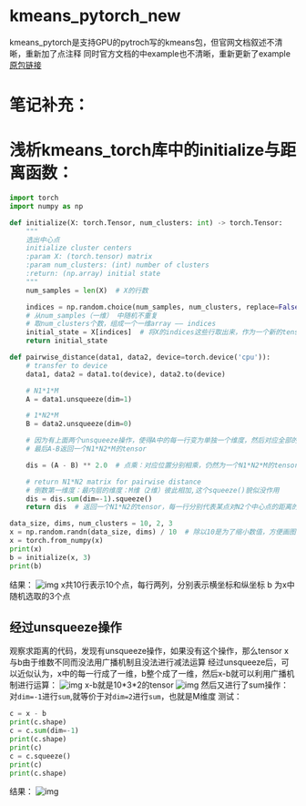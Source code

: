 # kmeans_pytorch_new
kmeans_pytorch是支持GPU的pytroch写的kmeans包，但官网文档叙述不清晰，重新加了点注释
同时官方文档的中example也不清晰，重新更新了example
[原包链接](https://pypi.org/project/kmeans-pytorch/)

# 笔记补充：
# 浅析kmeans_torch库中的initialize与距离函数：
```py
import torch
import numpy as np

def initialize(X: torch.Tensor, num_clusters: int) -> torch.Tensor:
    """
    选出中心点
    initialize cluster centers
    :param X: (torch.tensor) matrix
    :param num_clusters: (int) number of clusters
    :return: (np.array) initial state
    """
    num_samples = len(X)  # X的行数

    indices = np.random.choice(num_samples, num_clusters, replace=False)
    # 从num_samples（一维） 中随机不重复
    # 取num_clusters个数，组成一个一维array —— indices
    initial_state = X[indices]  # 将X的indices这些行取出来，作为一个新的tensor
    return initial_state

def pairwise_distance(data1, data2, device=torch.device('cpu')):
    # transfer to device
    data1, data2 = data1.to(device), data2.to(device)

    # N1*1*M
    A = data1.unsqueeze(dim=1)

    # 1*N2*M
    B = data2.unsqueeze(dim=0)

    # 因为有上面两个unsqueeze操作，使得A中的每一行变为单独一个维度，然后对应全部的B，利用广播机制进行减法运算
    # 最后A-B返回一个N1*N2*M的tensor

    dis = (A - B) ** 2.0  # 点乘：对应位置分别相乘，仍然为一个N1*N2*M的tensor

    # return N1*N2 matrix for pairwise distance
    # 倒数第一维度：最内层的维度：M维（2维）彼此相加,这个squeeze()貌似没作用
    dis = dis.sum(dim=-1).squeeze()
    return dis  # 返回一个N1*N2的tensor，每一行分别代表某点对N2个中心点的距离的平方和

```

```py
data_size, dims, num_clusters = 10, 2, 3
x = np.random.randn(data_size, dims) / 10  # 除以10是为了缩小数值，方便画图
x = torch.from_numpy(x)
print(x)
b = initialize(x, 3)
print(b)
```

结果：
![img](https://img2023.cnblogs.com/blog/2635041/202303/2635041-20230324214317862-2081254914.png)
x共10行表示10个点，每行两列，分别表示横坐标和纵坐标
b 为x中随机选取的3个点

## 经过unsqueeze操作
观察求距离的代码，发现有unsqueeze操作，如果没有这个操作，那么tensor x与b由于维数不同而没法用广播机制且没法进行减法运算
经过unsqueeze后，可以近似认为，x中的每一行成了一维，b整个成了一维，然后x-b就可以利用广播机制进行运算：
![img](https://img2023.cnblogs.com/blog/2635041/202303/2635041-20230324214853091-83139640.png)
x-b就是10\*3\*2的tensor
![img](https://img2023.cnblogs.com/blog/2635041/202303/2635041-20230324215014422-169455792.png)
然后又进行了sum操作：
对`dim=-1`进行`sum`,就等价于对`dim=2`进行`sum`，也就是M维度
测试：
```py
c = x - b
print(c.shape)
c = c.sum(dim=-1)
print(c.shape)
print(c)
c = c.squeeze()
print(c)
print(c.shape)
```
结果：
![img](https://img2023.cnblogs.com/blog/2635041/202303/2635041-20230324215346384-1674188593.png)


